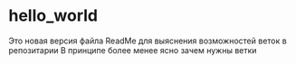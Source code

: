 # hello_world
Это новая версия файла ReadMe для выяснения возможностей веток в репозитарии
В принципе более менее ясно зачем нужны ветки
